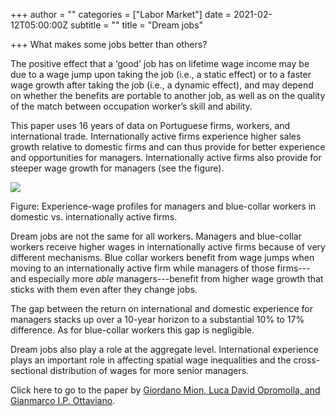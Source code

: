 +++
author = ""
categories = ["Labor Market"]
date = 2021-02-12T05:00:00Z
subtitle = ""
title = "Dream jobs"

+++
What makes some jobs better than others?

The positive effect that a ‘good’ job has on lifetime wage income may be due to a wage jump upon taking the job (i.e., a static effect) or to a faster wage growth after taking the job (i.e., a dynamic effect), and may depend on whether the benefits are portable to another job, as well as on the quality of the match between occupation worker’s skill and ability.

This paper uses 16 years of data on Portuguese firms, workers, and international trade. Internationally active firms experience higher sales growth relative to domestic firms and can thus provide for better experience and opportunities for managers. Internationally active firms also provide for steeper wage growth for managers (see the figure).

![](/v1613169369/research_report/Screen_Shot_2021-02-12_at_5.35.25_PM_susokh.png)

Figure: Experience-wage profiles for managers and blue-collar workers in domestic vs. internationally active firms.

Dream jobs are not the same for all workers. Managers and blue-collar workers receive higher wages in internationally active firms because of very different mechanisms. Blue collar workers benefit from wage jumps when moving to an internationally active firm while managers of those firms---and especially more _able_ managers---benefit from higher wage growth that sticks with them even after they change jobs.

The gap between the return on international and domestic experience for managers stacks up over a 10-year horizon to a substantial 10% to 17% difference. As for blue-collar workers this gap is negligible.

Dream jobs also play a role at the aggregate level. International experience plays an important role in affecting spatial wage inequalities and the cross-sectional distribution of wages for more senior managers.

Click here to go to the paper by [Giordano Mion, Luca David Opromolla, and Gianmarco I.P. Ottaviano](https://papers.ssrn.com/sol3/papers.cfm?abstract_id=3653955).